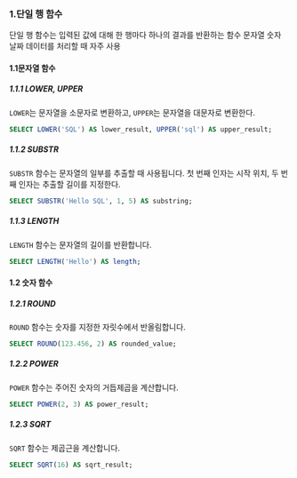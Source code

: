 ### 1.단일 행 함수
단일 행 함수는 입력된 값에 대해 한 행마다 하나의 결과를 반환하는 함수
문자열 숫자 날짜 데이터를 처리할 때 자주 사용

#### 1.1문자열 함수
##### 1.1.1 LOWER, UPPER
`LOWER`는 문자열을 소문자로 변환하고, `UPPER`는 문자열을 대문자로 변환한다.

```sql
SELECT LOWER('SQL') AS lower_result, UPPER('sql') AS upper_result;
```

##### 1.1.2 SUBSTR
`SUBSTR` 함수는 문자열의 일부를 추출할 때 사용됩니다. 첫 번째 인자는 시작 위치, 두 번째 인자는 추출할 길이를 지정한다.

```sql
SELECT SUBSTR('Hello SQL', 1, 5) AS substring;
```

##### 1.1.3 LENGTH

`LENGTH` 함수는 문자열의 길이를 반환합니다.

```sql
SELECT LENGTH('Hello') AS length;
```

#### 1.2 숫자 함수

##### 1.2.1 ROUND

`ROUND` 함수는 숫자를 지정한 자릿수에서 반올림합니다.

```sql
SELECT ROUND(123.456, 2) AS rounded_value;
```


##### 1.2.2 POWER

`POWER` 함수는 주어진 숫자의 거듭제곱을 계산합니다.

```sql
SELECT POWER(2, 3) AS power_result;
```

##### 1.2.3 SQRT

`SQRT` 함수는 제곱근을 계산합니다.

```sql
SELECT SQRT(16) AS sqrt_result;
```